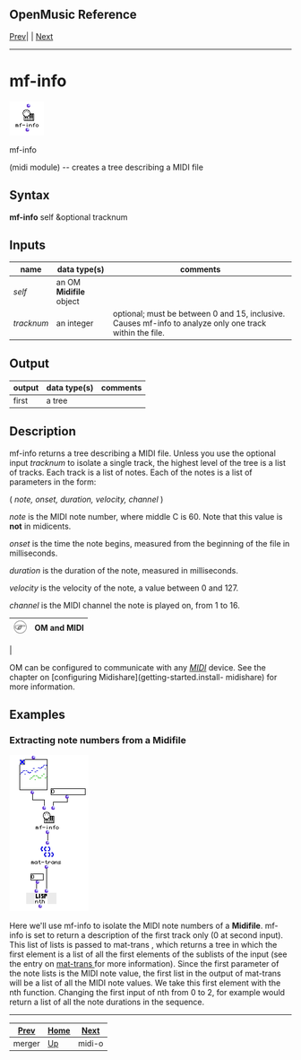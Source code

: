 OpenMusic Reference  
---  
[Prev](merger)| | [Next](midi-o)  
  
* * *

# mf-info

![](figures/functions/midi/mf-info.png)

  
  
mf-info  
  
(midi module) \-- creates a tree describing a MIDI file  

## Syntax

   **mf-info**  self &optional tracknum  

## Inputs

name| data type(s)| comments  
---|---|---  
  _self_ |  an OM **Midifile** object|  
  _tracknum_ |  an integer| optional; must be between 0 and 15, inclusive. Causes  mf-info  to analyze only one track within the file.  
  
## Output

output| data type(s)| comments  
---|---|---  
first| a tree|  
  
## Description

 mf-info  returns a tree describing a MIDI file. Unless you use the optional
input  _tracknum_  to isolate a single track, the highest level of the tree is
a list of tracks. Each track is a list of notes. Each of the notes is a list
of parameters in the form:

( _note, onset, duration, velocity, channel_ )

 _note_ is the MIDI note number, where middle C is 60. Note that this value is
**not** in midicents.

 _onset_ is the time the note begins, measured from the beginning of the file
in milliseconds.

 _duration_ is the duration of the note, measured in milliseconds.

 _velocity_ is the velocity of the note, a value between 0 and 127.

 _channel_ is the MIDI channel the note is played on, from 1 to 16.

![Note](figures/images/note.gif)|  **OM and MIDI**  
---|---  
 |

OM can be configured to communicate with any [_MIDI_](glossary#MIDI)
device. See the chapter on [configuring Midishare](getting-started.install-
midishare) for more information.  
  
## Examples

### Extracting note numbers from a **Midifile**

![](figures/functions/midi/mf-infoEX1.png)

Here we'll use  mf-info  to isolate the MIDI note numbers of a **Midifile**.
 mf-info  is set to return a description of the first track only (0 at second
input). This list of lists is passed to  mat-trans , which returns a tree in
which the first element is a list of all the first elements of the sublists of
the input (see the entry on [ mat-trans ](mat-trans) for more
information). Since the first parameter of the note lists is the MIDI note
value, the first list in the output of  mat-trans  will be a list of all the
MIDI note values. We take this first element with the  nth  function. Changing
the first input of  nth  from 0 to 2, for example would return a list of all
the note durations in the sequence.

* * *

[Prev](merger)| [Home](index)| [Next](midi-o)  
---|---|---  
merger| [Up](funcref.main)| midi-o

